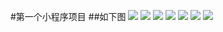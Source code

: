 #第一个小程序项目
##如下图
![](http://marven88.cn/wechatimg/111233204166514243.jpg) 
![](http://marven88.cn/wechatimg/838453506983235045.jpg) ![](http://marven88.cn/wechatimg/811902560127216837.jpg) 
![](http://marven88.cn/wechatimg/714074906172959431.jpg) ![](http://marven88.cn/wechatimg/655885420705184504.jpg) 
![](http://marven88.cn/wechatimg/423705101257894408.jpg) ![](http://marven88.cn/wechatimg/201476550897228790.jpg)

  
     
